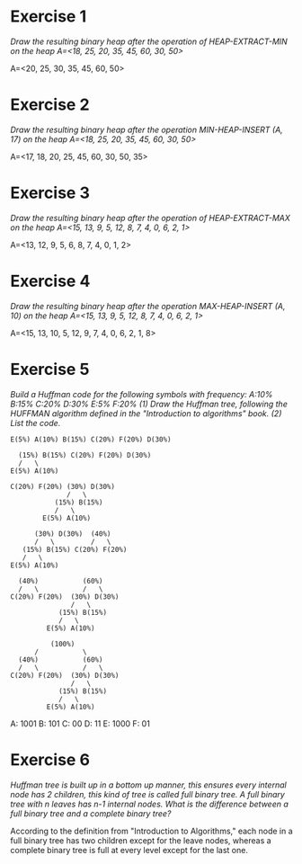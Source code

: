 # Exercise 1
*Draw the resulting binary heap after the operation of HEAP-EXTRACT-MIN on the heap A=<18, 25, 20, 35, 45, 60, 30, 50>*

A=<20, 25, 30, 35, 45, 60, 50>

# Exercise 2
*Draw the resulting binary heap after the operation MIN-HEAP-INSERT (A, 17) on the heap A=<18, 25, 20, 35, 45, 60, 30, 50>*

A=<17, 18, 20, 25, 45, 60, 30, 50, 35>

# Exercise 3
*Draw the resulting binary heap after the operation of HEAP-EXTRACT-MAX on the heap A=<15, 13, 9, 5, 12, 8, 7, 4, 0, 6, 2, 1>*

A=<13, 12, 9, 5, 6, 8, 7, 4, 0, 1, 2>

# Exercise 4
*Draw the resulting binary heap after the operation MAX-HEAP-INSERT (A, 10) on the heap A=<15, 13, 9, 5, 12, 8, 7, 4, 0, 6, 2, 1>*

A=<15, 13, 10, 5, 12, 9, 7, 4, 0, 6, 2, 1, 8>

# Exercise 5
*Build a Huffman code for the following symbols with frequency:*
*A:10%   B:15%   C:20%   D:30%   E:5%   F:20%*
    *(1) Draw the Huffman tree, following the HUFFMAN algorithm defined in the "Introduction to algorithms" book.*
    *(2) List the code.*
```
E(5%) A(10%) B(15%) C(20%) F(20%) D(30%)
```
```
  (15%) B(15%) C(20%) F(20%) D(30%)
  /   \
E(5%) A(10%) 
```
```
C(20%) F(20%) (30%) D(30%)
              /   \
           (15%) B(15%)
           /   \
        E(5%) A(10%) 
```
```
      (30%) D(30%)  (40%)
      /   \         /   \
   (15%) B(15%) C(20%) F(20%)
   /   \
E(5%) A(10%) 
```
```
  (40%)           (60%)
  /   \           /   \
C(20%) F(20%)  (30%) D(30%)
               /   \
            (15%) B(15%)
            /   \
         E(5%) A(10%) 
```
```
          (100%)
      /           \
  (40%)           (60%)
  /   \           /   \
C(20%) F(20%)  (30%) D(30%)
               /   \
            (15%) B(15%)
            /   \
         E(5%) A(10%) 
```

A: 1001
B: 101
C: 00
D: 11
E: 1000
F: 01

# Exercise 6
*Huffman tree is built up in a bottom up manner, this ensures every internal node has 2 children, this kind of tree is called full binary tree. A full binary tree with n leaves has n-1 internal nodes. What is the difference between a full binary tree and a complete binary tree?*

According to the definition from "Introduction to Algorithms," each node in a full binary tree has two children except for the leave nodes, whereas a complete binary tree is full at every level except for the last one.